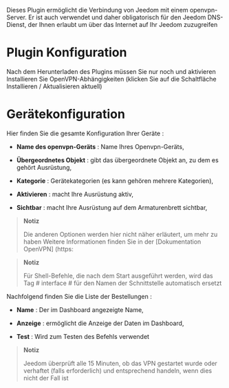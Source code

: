 Dieses Plugin ermöglicht die Verbindung von Jeedom mit einem openvpn-Server. Er ist auch
verwendet und daher obligatorisch für den Jeedom DNS-Dienst, der Ihnen erlaubt
um über das Internet auf Ihr Jeedom zuzugreifen

Plugin Konfiguration 
=======================

Nach dem Herunterladen des Plugins müssen Sie nur noch und aktivieren
Installieren Sie OpenVPN-Abhängigkeiten (klicken Sie auf die Schaltfläche Installieren / Aktualisieren
aktuell)

Gerätekonfiguration 
=============================

Hier finden Sie die gesamte Konfiguration Ihrer Geräte :

-   **Name des openvpn-Geräts** : Name Ihres Openvpn-Geräts,

-   **Übergeordnetes Objekt** : gibt das übergeordnete Objekt an, zu dem es gehört
    Ausrüstung,

-   **Kategorie** : Gerätekategorien (es kann gehören
    mehrere Kategorien),

-   **Aktivieren** : macht Ihre Ausrüstung aktiv,

-   **Sichtbar** : macht Ihre Ausrüstung auf dem Armaturenbrett sichtbar,

> **Notiz**
>
> Die anderen Optionen werden hier nicht näher erläutert, um mehr zu haben
> Weitere Informationen finden Sie in der [Dokumentation
> OpenVPN] (https:

> **Notiz**
>
> Für Shell-Befehle, die nach dem Start ausgeführt werden, wird das Tag # interface # für den Namen der Schnittstelle automatisch ersetzt

Nachfolgend finden Sie die Liste der Bestellungen :

-   **Name** : Der im Dashboard angezeigte Name,

-   **Anzeige** : ermöglicht die Anzeige der Daten im Dashboard,

-   **Test** : Wird zum Testen des Befehls verwendet

> **Notiz**
>
> Jeedom überprüft alle 15 Minuten, ob das VPN gestartet wurde oder
> verhaftet (falls erforderlich) und entsprechend handeln, wenn dies nicht der Fall ist
